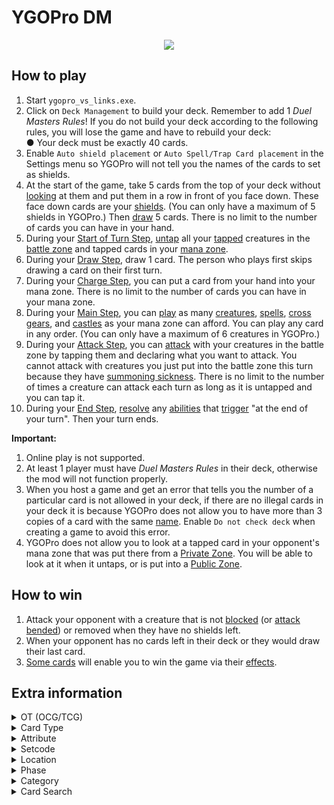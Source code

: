 # YGOPro DM

<p align="center">
	<img src="https://user-images.githubusercontent.com/18324297/82099103-bd50ab80-9706-11ea-8e52-2d5c36107d22.png">
</p>

## How to play
1. Start `ygopro_vs_links.exe`.
2. Click on `Deck Management` to build your deck. Remember to add 1 _Duel Masters Rules_!
If you do not build your deck according to the following rules, you will lose the game and have to rebuild your deck:<br>
● Your deck must be exactly 40 cards.<br>
3. Enable `Auto shield placement` or `Auto Spell/Trap Card placement` in the Settings menu so YGOPro will not tell you the names of the cards to set as shields.
4. At the start of the game, take 5 cards from the top of your deck without [looking](https://duelmasters.fandom.com/wiki/Look) at them and put them in a row in front of you face down. These face down cards are your [shields](https://duelmasters.wikia.com/wiki/Shield). (You can only have a maximum of 5 shields in YGOPro.) Then [draw](https://duelmasters.fandom.com/wiki/Draw) 5 cards. There is no limit to the number of cards you can have in your hand.
5. During your [Start of Turn Step](https://duelmasters.fandom.com/wiki/Start_of_Turn_Step), [untap](https://duelmasters.fandom.com/wiki/Tap_(Untap)) all your [tapped](https://duelmasters.fandom.com/wiki/Tap_(Untap)) creatures in the [battle zone](https://duelmasters.fandom.com/wiki/Battle_Zone) and tapped cards in your [mana zone](https://duelmasters.fandom.com/wiki/Mana_Zone).
6. During your [Draw Step](https://duelmasters.fandom.com/wiki/Draw_Step), draw 1 card. The person who plays first skips drawing a card on their first turn.
7. During your [Charge Step](https://duelmasters.fandom.com/wiki/Charge_Step), you can put a card from your hand into your mana zone. There is no limit to the number of cards you can have in your mana zone.
8. During your [Main Step](https://duelmasters.fandom.com/wiki/Main_Step), you can [play](https://duelmasters.fandom.com/wiki/Play) as many [creatures](https://duelmasters.fandom.com/wiki/Creature), [spells](https://duelmasters.fandom.com/wiki/Spell), [cross gears](https://duelmasters.fandom.com/wiki/Cross_Gear), and [castles](https://duelmasters.fandom.com/wiki/Castle) as your mana zone can afford. You can play any card in any order. (You can only have a maximum of 6 creatures in YGOPro.)
9. During your [Attack Step](https://duelmasters.fandom.com/wiki/Attack_Step), you can [attack](https://duelmasters.fandom.com/wiki/Attack) with your creatures in the battle zone by tapping them and declaring what you want to attack. You cannot attack with creatures you just put into the battle zone this turn because they have [summoning sickness](https://duelmasters.fandom.com/wiki/Summoning_Sickness). There is no limit to the number of times a creature can attack each turn as long as it is untapped and you can tap it.
10. During your [End Step](https://duelmasters.fandom.com/wiki/End_Step), [resolve](https://duelmasters.fandom.com/wiki/Resolution) any [abilities](https://duelmasters.fandom.com/wiki/Ability) that [trigger](https://duelmasters.fandom.com/wiki/Trigger) "at the end of your turn". Then your turn ends.

**Important:**
1. Online play is not supported.
2. At least 1 player must have _Duel Masters Rules_ in their deck, otherwise the mod will not function properly.
3. When you host a game and get an error that tells you the number of a particular card is not allowed in your deck, if there are no illegal cards in your deck it is because YGOPro does not allow you to have more than 3 copies of a card with the same [name](https://duelmasters.fandom.com/wiki/Card_Name). Enable `Do not check deck` when creating a game to avoid this error.
4. YGOPro does not allow you to look at a tapped card in your opponent's mana zone that was put there from a [Private Zone](https://duelmasters.fandom.com/wiki/Private_Zone). You will be able to look at it when it untaps, or is put into a [Public Zone](https://duelmasters.fandom.com/wiki/Public_Zone).

## How to win
1. Attack your opponent with a creature that is not [blocked](https://duelmasters.fandom.com/wiki/Block) (or [attack bended](https://duelmasters.fandom.com/wiki/Attack_Bend)) or removed when they have no shields left.
2. When your opponent has no cards left in their deck or they would draw their last card.
3. [Some cards](https://duelmasters.wikia.com/wiki/Template:Alternate_Win_Condition) will enable you to win the game via their [effects](https://duelmasters.wikia.com/wiki/Effect).

## Extra information
<details>
<summary>OT (OCG/TCG)</summary>

- `0x1	OCG` = [OCG](https://duelmasters.fandom.com/wiki/OCG) only card
- `0x2	TCG` = [TCG](https://duelmasters.fandom.com/wiki/TCG) only card
- `0x3	OCG+TCG` = OCG + TCG card
- `0x4	Anime/Custom` = [Game Original](https://duelmasters.fandom.com/wiki/Game_Original_Card)/Unofficial card
</details>
<details>
<summary>Card Type</summary>

- `0x21	Monster+Effect` = Creature
- `0x1021	Monster+Effect+Tuner` = Creature that has [no abilities](https://duelmasters.wikia.com/wiki/Vanilla)
- `0x2000021	Monster+Effect+Special Summon` = [Evolution Creature](https://duelmasters.fandom.com/wiki/Evolution_Creature)
	- `Attribute` = [Civilization](https://duelmasters.fandom.com/wiki/Civilization)
	- `Level` = [Mana Cost](https://duelmasters.fandom.com/wiki/Mana_Cost)
	- `ATK` = `DEF` = [Power](https://duelmasters.fandom.com/wiki/Power)
- `0x3	Monster+Spell` = Spell
	- `Attribute` = Civilization
	- `Level` = Mana Cost
- `0x800	Gemini` = [Multi-civilization](https://duelmasters.fandom.com/wiki/Multicolored) card
</details>
<details>
<summary>Attribute</summary>

- `0x1	EARTH` = [Light Civilization](https://duelmasters.fandom.com/wiki/Light_Civilization)
- `0x2	WATER` = [Water Civilization](https://duelmasters.fandom.com/wiki/Water_Civilization)
- `0x4	FIRE` = [Darkness Civilization](https://duelmasters.fandom.com/wiki/Darkness_Civilization)
- `0x8	WIND` = [Fire Civilization](https://duelmasters.fandom.com/wiki/Fire_Civilization)
- `0x10	LIGHT` = [Nature Civilization](https://duelmasters.fandom.com/wiki/Nature_Civilization)
</details>
<details>
<summary>Setcode</summary>

- Refer to `!setname` in `strings.conf`.
</details>
<details>
<summary>Location</summary>

- `0x4	Monster Zone` = Battle Zone
- `0x8	Spell & Trap Zone` = Shield Zone
- `0x10	Graveyard` = Mana Zone (untapped cards)
- `0x20	Banished` = Mana Zone (tapped cards) (text color = blue)
- `0x20	Banished` = [Graveyard](https://duelmasters.fandom.com/wiki/Graveyard) (text color = black)
- `0x40	Extra Deck` = Hyperspatial Zone
</details>
<details>
<summary>Phase</summary>

1. `EVENT_PREDRAW` = Start of Turn Step (Untap Step) = Untap all your tapped cards.
2. `PHASE_DRAW` = Draw Step = Draw 1 card from your deck.
3. `PHASE_STANDBY` = Charge Step = You may put a card from your hand into your mana zone.
4. `PHASE_MAIN1` = Main Step = You may use cards, such as summoning creatures, casting spells, generating and crossing cross gear or fortifying castles by paying the appropriate costs.
5. `PHASE_BATTLE` = Attack Step = You may attack with creatures or use [Tap Abilities](https://duelmasters.fandom.com/wiki/Tap_Ability).
6. `PHASE_MAIN2` = **N/A**
7. `PHASE_END` = End Step = Any abilities that trigger at "the end of the turn" resolve now.
</details>
<details>
<summary>Category</summary>

- `0x1	Destroy Spell/Trap` = Decrease the number of cards in the opponent's shield zone; "Breaker"
- `0x2	Destroy Monster` = Destroy a creature
- `0x4	Banish Card` = Put a card into the graveyard; discard a card from a player's hand
- `0x8	Send to Graveyard` = Put a card into the mana zone
- `0x10	Return to Hand` = Return a card from the battle zone, shield zone, mana zone or graveyard to a player's hand
- `0x20	Return to Deck` = Put a card into a player's deck
- `0x40	Destroy Hand` = Decrease the opponent's hand size
- `0x80	Destroy Deck` = Decrease the opponent's deck size
- `0x100	Increase Draw` = Draw a card from the deck
- `0x200	Search Deck` = Look at a player's deck
- `0x400	GY to Hand/Field` = ～Reserved～
- `0x800	Change Battle Position` = Untap or tap a card
- `0x1000	Get Control` = Increase or decrease the cost required for playing a card
- `0x2000	Increase/Decrease ATK/DEF` = Increase or decrease a creature's power
- `0x4000	Piercing` = No summoning sickness
- `0x8000	Attack Multiple Times` = Can attack untapped creatures
- `0x10000	Limit Attack` = Prevent a creature from attacking; change a creature's attack target
- `0x20000	Direct Attack` = Attacks each turn if able; force a creature to battle another creature
- `0x40000	Special Summon` = Creature with "Shield trigger"; put a card into the battle zone
- `0x80000	Token` = ～Reserved～
- `0x100000	Type-related` = Lists "race" or a particular race in the card's text
- `0x200000	Attribute-related` = Lists "civilization" or a particular civilization in the card's text
- `0x400000	Reduce LP` = Decrease the number of cards in the opponent's mana zone
- `0x800000	Increase LP` = Increase the number of cards in the shield zone
- `0x1000000	Cannot Be Destroyed` = Prevent a card from being destroyed
- `0x2000000	Cannot Be Targeted` = Prevent a creature from being blocked or chosen with an ability
- `0x4000000	Counter` = Prevent the opponent from casting spells
- `0x8000000	Gamble` = ～Reserved～
- `0x10000000	Fusion` = ～Reserved～
- `0x20000000	Synchro` = ～Reserved～
- `0x40000000	Xyz` = Evolution creature; lists "evolution" in the card's text; [evolution source](https://duelmasters.fandom.com/wiki/Evolution_Source)-related
- `0x80000000	Negate Effect` = ～Reserved～
- [Category list](https://duelmasters.fandom.com/wiki/Category:Advanced_Gameplay)
</details>
<details>
<summary>Card Search</summary>

You can search for the following specific card information in YGOPro:
- Card Ability: Use the `No Ability` tab for creatures that have no abilities
- Card Type: Use the `Type` tab
- Civilization: Use the `Civ` tab
- Evolution Creature: Use the `Evolution` tab
- Mana Cost: Use the `Cost` tab
- Multicolored: Use the `Multicolor` tab
- Power: Use the `Power` tab
- Race: **N/A**
- Region-exclusive cards: Use the `Limit` tab
- You can also search for cards whose abilities have been modified for YGOPro by typing `YGOPro`.
</details>
